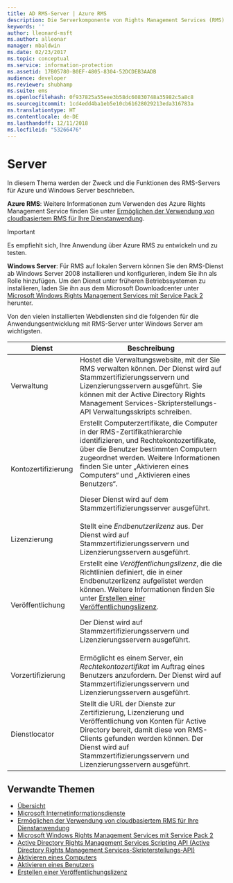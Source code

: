 ```yaml
---
title: AD RMS-Server | Azure RMS
description: Die Serverkomponente von Rights Management Services (RMS) wird durch eine Reihe von Webdiensten implementiert, die in Microsoft-Internetinformationsdienste (IIS) ausgeführt werden.
keywords: ''
author: lleonard-msft
ms.author: alleonar
manager: mbaldwin
ms.date: 02/23/2017
ms.topic: conceptual
ms.service: information-protection
ms.assetid: 17B05780-B0EF-4805-8304-52DCDEB3AADB
audience: developer
ms.reviewer: shubhamp
ms.suite: ems
ms.openlocfilehash: 0f937825a55eee3b58dc60830748a35982c5a8c8
ms.sourcegitcommit: 1cd4edd4ba1eb5e10cb61628029213eda316783a
ms.translationtype: HT
ms.contentlocale: de-DE
ms.lasthandoff: 12/11/2018
ms.locfileid: "53266476"
---
```

# <a name="server"></a>Server

In diesem Thema werden der Zweck und die Funktionen des RMS-Servers für Azure und Windows Server beschrieben.

**Azure RMS**: Weitere Informationen zum Verwenden des Azure Rights Management Service finden Sie unter [Ermöglichen der Verwendung von cloudbasiertem RMS für Ihre Dienstanwendung](how-to-use-file-api-with-aadrm-cloud.md).

> [!IMPORTANT] 
> Es empfiehlt sich, Ihre Anwendung über Azure RMS zu entwickeln und zu testen.

**Windows Server**: Für RMS auf lokalen Servern können Sie den RMS-Dienst ab Windows Server 2008 installieren und konfigurieren, indem Sie ihn als Rolle hinzufügen. Um den Dienst unter früheren Betriebssystemen zu installieren, laden Sie ihn aus dem Microsoft Downloadcenter unter [Microsoft Windows Rights Management Services mit Service Pack 2](https://www.microsoft.com/download/details.aspx?id=4909) herunter.

Von den vielen installierten Webdiensten sind die folgenden für die Anwendungsentwicklung mit RMS-Server unter Windows Server am wichtigsten.

| Dienst | Beschreibung |
|---------|-------------|
| Verwaltung | Hostet die Verwaltungswebsite, mit der Sie RMS verwalten können. Der Dienst wird auf Stammzertifizierungsservern und Lizenzierungsservern ausgeführt. Sie können mit der Active Directory Rights Management Services-Skripterstellungs-API Verwaltungsskripts schreiben.|
| Kontozertifizierung |Erstellt Computerzertifikate, die Computer in der RMS-Zertifikathierarchie identifizieren, und Rechtekontozertifikate, über die Benutzer bestimmten Computern zugeordnet werden. Weitere Informationen finden Sie unter „Aktivieren eines Computers“ und „Aktivieren eines Benutzers“.<p><p>Dieser Dienst wird auf dem Stammzertifizierungsserver ausgeführt. |
|Lizenzierung | Stellt eine *Endbenutzerlizenz* aus. Der Dienst wird auf Stammzertifizierungsservern und Lizenzierungsservern ausgeführt.|
|Veröffentlichung | Erstellt eine *Veröffentlichungslizenz*, die die Richtlinien definiert, die in einer Endbenutzerlizenz aufgelistet werden können. Weitere Informationen finden Sie unter [Erstellen einer Veröffentlichungslizenz](https://msdn.microsoft.com/library/Aa362355).<p><p>Der Dienst wird auf Stammzertifizierungsservern und Lizenzierungsservern ausgeführt.|
|Vorzertifizierung | Ermöglicht es einem Server, ein *Rechtekontozertifikat* im Auftrag eines Benutzers anzufordern. Der Dienst wird auf Stammzertifizierungsservern und Lizenzierungsservern ausgeführt.|
|Dienstlocator | Stellt die URL der Dienste zur Zertifizierung, Lizenzierung und Veröffentlichung von Konten für Active Directory bereit, damit diese von RMS-Clients gefunden werden können. Der Dienst wird auf Stammzertifizierungsservern und Lizenzierungsservern ausgeführt.|

## <a name="related-topics"></a>Verwandte Themen ##
* [Übersicht](ad-rms-overview.md)
* [Microsoft Internetinformationsdienste](https://www.iis.net/overview)
* [Ermöglichen der Verwendung von cloudbasiertem RMS für Ihre Dienstanwendung](how-to-use-file-api-with-aadrm-cloud.md)
* [Microsoft Windows Rights Management Services mit Service Pack 2](https://www.microsoft.com/download/details.aspx?id=4909)
* [Active Directory Rights Management Services Scripting API (Active Directory Rights Management Services-Skripterstellungs-API)](https://msdn.microsoft.com/library/Bb968797)
* [Aktivieren eines Computers](https://msdn.microsoft.com/library/Cc530377)
* [Aktivieren eines Benutzers](https://msdn.microsoft.com/library/Cc530378)
* [Erstellen einer Veröffentlichungslizenz](https://msdn.microsoft.com/library/Aa362355)
